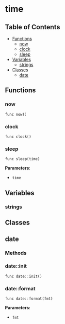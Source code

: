 # time

## Table of Contents

- [Functions](#functions)
  - [now](#now)
  - [clock](#clock)
  - [sleep](#sleep)
- [Variables](#variables)
  - [strings](#strings)
- [Classes](#classes)
  - [date](#date)

## Functions

### now

```xylia
func now()
```

### clock

```xylia
func clock()
```

### sleep

```xylia
func sleep(time)
```

**Parameters:**

- `time`

## Variables

### strings

## Classes

## date

### Methods

### date::init

```xylia
func date::init()
```

### date::format

```xylia
func date::format(fmt)
```

**Parameters:**

- `fmt`

